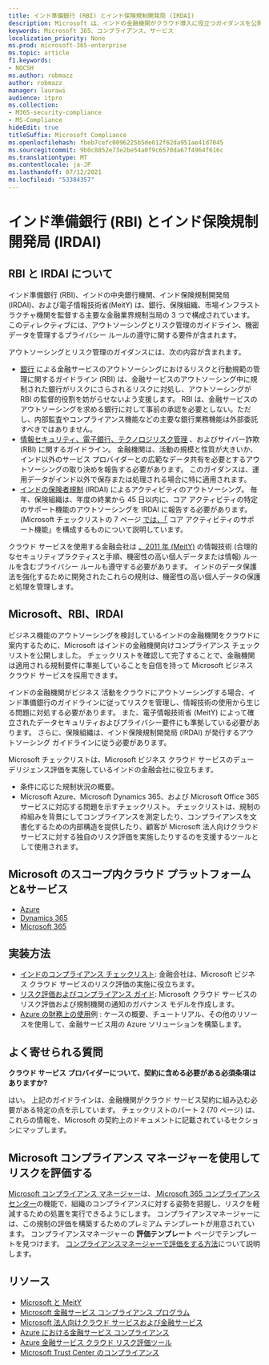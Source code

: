 ```yaml
---
title: インド準備銀行 (RBI) とインド保険規制開発局 (IRDAI)
description: Microsoft は、インドの金融機関がクラウド導入に役立つガイダンスを公開しました。
keywords: Microsoft 365、コンプライアンス、サービス
localization_priority: None
ms.prod: microsoft-365-enterprise
ms.topic: article
f1.keywords:
- NOCSH
ms.author: robmazz
author: robmazz
manager: laurawi
audience: itpro
ms.collection:
- M365-security-compliance
- MS-Compliance
hideEdit: true
titleSuffix: Microsoft Compliance
ms.openlocfilehash: fbeb7cefc0096225b5de012f62da951ae41d7045
ms.sourcegitcommit: 9b0c8852e73e2be54a0f9c6570da67f4964f616c
ms.translationtype: MT
ms.contentlocale: ja-JP
ms.lasthandoff: 07/12/2021
ms.locfileid: "53384357"
---
```

# <a name="reserve-bank-of-india-rbi-and-insurance-regulatory-and-development-authority-of-india-irdai"></a>インド準備銀行 (RBI) とインド保険規制開発局 (IRDAI)

## <a name="about-rbi-and-irdai"></a>RBI と IRDAI について

インド[](https://www.rbi.org.in/)準備銀行 (RBI)、インドの中央銀行機関、インド保険規制開発局[](https://www.irdai.gov.in/Defaulthome.aspx?page=H1) (IRDAI)、および電子情報技術省[](https://meity.gov.in/content/information-technology-act)(MeitY) は、銀行、保険組織、市場インフラストラクチャ機関を監督する主要な金融業界規制当局の 3 つで構成されています。 このディレクティブには、アウトソーシングとリスク管理のガイドライン、機密データを管理するプライバシー ルールの遵守に関する要件が含まれます。

アウトソーシングとリスク管理のガイダンスには、次の内容が含まれます。

- [銀行](https://rbidocs.rbi.org.in/rdocs/notification/PDFs/73713.pdf) による金融サービスのアウトソーシングにおけるリスクと行動規範の管理に関するガイドライン (RBI) は、金融サービスのアウトソーシング中に規制された銀行がリスクにさらされるリスクに対処し、アウトソーシングが RBI の監督的役割を妨がらせないよう支援します。 RBI は、金融サービスのアウトソーシングを求める銀行に対して事前の承認を必要としない。ただし、内部監査やコンプライアンス機能などの主要な銀行業務機能は外部委託すべきではありません。
- [情報セキュリティ、電子銀行、テクノロジリスク管理](https://rbidocs.rbi.org.in/rdocs/content/PDFs/GBS300411F.pdf) 、およびサイバー詐欺 (RBI) に関するガイドライン。 金融機関は、活動の規模と性質が大きいか、インド以外のサービス プロバイダーとの広範なデータ共有を必要とするアウトソーシングの取り決めを報告する必要があります。 このガイダンスは、運用データがインド以外で保存または処理される場合に特に適用されます。
- [インドの保険者規制](https://www.irdai.gov.in/ADMINCMS/cms/frmGeneral_Layout.aspx?page=PageNo3149&flag=1) (IRDAI) によるアクティビティのアウトソーシング。 毎年、保険組織は、年度の終業から 45 日以内に、コア アクティビティの特定のサポート機能のアウトソーシングを IRDAI に報告する必要があります。 (Microsoft チェックリストの 7 ページ [では、「](https://servicetrust.microsoft.com/Documents/TrustDocuments?command=Download&downloadType=Document&downloadId=26f4af15-2771-4cd4-a7c7-9328149f9453&docTab=6d000410-c9e9-11e7-9a91-892aae8839ad_Compliance_Guides) コア アクティビティのサポート機能」を構成するものについて説明しています。

クラウド サービスを使用する金融会社は [、2011 年 (MeitY)](https://meity.gov.in/sites/upload_files/dit/files/GSR313E_10511\(1\).pdf) の情報技術 (合理的なセキュリティプラクティスと手順、機密性の高い個人データまたは情報) ルールを含むプライバシー ルールも遵守する必要があります。 インドのデータ保護法を強化するために開発されたこれらの規則は、機密性の高い個人データの保護と処理を管理します。

## <a name="microsoft-rbi-and-irdai"></a>Microsoft、RBI、IRDAI

ビジネス機能のアウトソーシングを検討しているインドの金融機関をクラウドに案内するために、Microsoft はインドの金融機関向けコンプライアンス チェックリストを公開しました。 チェックリストを確認して完了することで、[](https://servicetrust.microsoft.com/Documents/TrustDocuments?command=Download&downloadType=Document&downloadId=26f4af15-2771-4cd4-a7c7-9328149f9453&docTab=6d000410-c9e9-11e7-9a91-892aae8839ad_Compliance_Guides)金融機関は適用される規制要件に準拠していることを自信を持って Microsoft ビジネス クラウド サービスを採用できます。

インドの金融機関がビジネス 活動をクラウドにアウトソーシングする場合、インド準備銀行のガイドラインに従ってリスクを管理し、情報技術の使用から生じる問題に対処する必要があります。 また、電子情報技術省 (MeitY) によって確立されたデータセキュリティおよびプライバシー要件にも準拠している必要があります。 さらに、保険組織は、インド保険規制開発局 (IRDAI) が発行するアウトソーシング ガイドラインに従う必要があります。

Microsoft チェックリストは、Microsoft ビジネス クラウド サービスのデューデリジェンス評価を実施しているインドの金融会社に役立ちます。

- 条件に応じた規制状況の概要。
- Microsoft Azure、Microsoft Dynamics 365、および Microsoft Office 365 サービスに対応する問題を示すチェックリスト。 チェックリストは、規制の枠組みを背景にしてコンプライアンスを測定したり、コンプライアンスを文書化するための内部構造を提供したり、顧客が Microsoft 法人向けクラウド サービスに対する独自のリスク評価を実施したりするのを支援するツールとして使用されます。

## <a name="microsoft-in-scope-cloud-platforms--services"></a>Microsoft のスコープ内クラウド プラットフォームと&サービス

- [Azure](https://gallery.technet.microsoft.com/Overview-of-Azure-c1be3942)
- [Dynamics 365](https://aka.ms/d365-compliance-list)
- [Microsoft 365](https://servicetrust.microsoft.com/ViewPage/TrustDocuments?command=Download&downloadType=Document&downloadId=9f756cce-b15d-45a9-94d7-6a583dee4401&docTab=6d000410-c9e9-11e7-9a91-892aae8839ad_Compliance_Guides)

## <a name="how-to-implement"></a>実装方法

- [インドのコンプライアンス チェックリスト](https://servicetrust.microsoft.com/Documents/TrustDocuments?command=Download&downloadType=Document&downloadId=26f4af15-2771-4cd4-a7c7-9328149f9453&docTab=6d000410-c9e9-11e7-9a91-892aae8839ad_Compliance_Guides): 金融会社は、Microsoft ビジネス クラウド サービスのリスク評価の実施に役立ちます。
- [リスク評価およびコンプライアンス ガイド](https://servicetrust.microsoft.com/ViewPage/TrustDocuments?command=Download&downloadType=Document&downloadId=edee9b14-3661-4a16-ba83-c35caf672bd7&docTab=6d000410-c9e9-11e7-9a91-892aae8839ad_FAQ_and_White_Papers): Microsoft クラウド サービスのリスク評価および規制機関の通知のガバナンス モデルを作成します。
- [Azure の財務上の使用](/azure/industry/financial/)例 : ケースの概要、チュートリアル、その他のリソースを使用して、金融サービス用の Azure ソリューションを構築します。

## <a name="frequently-asked-questions"></a>よく寄せられる質問

**クラウド サービス プロバイダーについて、契約に含める必要がある必須条項はありますか?**

はい。 上記のガイドラインは、金融機関がクラウド サービス契約に組み込む必要がある特定の点を示しています。 チェックリストのパート 2 [](https://servicetrust.microsoft.com/Documents/TrustDocuments?command=Download&downloadType=Document&downloadId=26f4af15-2771-4cd4-a7c7-9328149f9453&docTab=6d000410-c9e9-11e7-9a91-892aae8839ad_Compliance_Guides) (70 ページ) は、これらの情報を、Microsoft の契約上のドキュメントに記載されているセクションにマップします。

## <a name="use-microsoft-compliance-manager-to-assess-your-risk"></a>Microsoft コンプライアンス マネージャーを使用してリスクを評価する

[Microsoft コンプライアンス マネージャー](/microsoft-365/compliance/compliance-manager)は、[ Microsoft 365 コンプライアンス センター](/microsoft-365/compliance/microsoft-365-compliance-center)の機能で、組織のコンプライアンスに対する姿勢を把握し、リスクを軽減するための処置を実行できるようにします。 コンプライアンスマネージャーには、この規制の評価を構築するためのプレミアム テンプレートが用意されています。 コンプライアンスマネージャーの **評価テンプレート** ページでテンプレートを見つけます。 [コンプライアンスマネージャーで評価をする方法](/microsoft-365/compliance/compliance-manager-assessments)について説明します。

## <a name="resources"></a>リソース

- [Microsoft と MeitY](offering-meity-india.md)
- [Microsoft 金融サービス コンプライアンス プログラム](https://download.microsoft.com/download/6/4/7/64707E3E-6D3E-45D0-8207-A0EA3201B4A6/Microsoft%20Cloud%20-%20Financial%20Services%20Compliance%20Program%20\(Print\).pdf)
- [Microsoft 法人向けクラウド サービスおよび金融サービス](https://www.microsoft.com/trustcenter/cloudservices/financialservices)
- [Azure における金融サービス コンプライアンス](https://azure.microsoft.com/resources/videos/azurecon-2015-financial-services-compliance-in-azure/)
- [Azure 金融サービス クラウド リスク評価ツール](https://servicetrust.microsoft.com/ViewPage/FFIECBlueprint?command=Download&downloadType=Document&downloadId=079a1973-711a-428f-9312-9ddd290cff7b&docTab=c726d5c0-2d1e-11e8-a485-57140ec19669_PaaS)
- [Microsoft Trust Center のコンプライアンス](https://www.microsoft.com/trust-center/compliance/compliance-overview)
